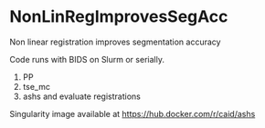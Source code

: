 # NonLinRegImprovesSegAcc
Non linear registration improves segmentation accuracy

Code runs with BIDS on Slurm or serially. 

1) PP
2) tse_mc
3) ashs and evaluate registrations

Singularity image available at https://hub.docker.com/r/caid/ashs
